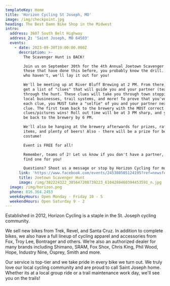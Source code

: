 ```yaml
---
templateKey: Home
title: 'Horizon Cycling St Joseph, MO'
image: /img/checkpoint.jpg
heading: The Best Damn Bike Shop in the Midwest
intro:
  address: 3607 South Belt Highway
  address_2: 'Saint Joseph, MO 64503'
  events:
    - date: 2023-09-30T19:00:00.000Z
      description: >-
        The Scavenger Hunt is BACK!

        Join us on September 30th for the 4th Annual Joetown Scavenger Hunt! For
        those that have done this before, you probably know the drill. For those
        who haven't, we'll lay it out for you!

        We'll be meeting up at River Bluff Brewing at 2 PM. From there, you'll
        get a list of "clues" that will guide you and your partner (teams of 2)
        through the hunt. These clues will take you through town stopping at
        local businesses, trail systems, and more! To prove that you've found
        each clue, you MUST take a "selfie" of you and your partner next to the
        clue. The first team back to the brewery with the MOST correct
        clues/pictures wins! Roll out time will be at 3 PM sharp, and you must
        be back to the brewery by 6 PM.

        We'll also be hanging at the brewery afterwards for prizes, raffle
        items, and plenty of beers! Also - there will be a prize for best
        costume!

        Event is FREE for all!

        Remember, teams of 2! Let us know if you don't have a partner, and we'll
        find one for you!

        Questions? Shoot us a message or stop by Horizon Cycling for more info
      link: 'https://www.facebook.com/events/245380505124195?ref=newsfeed'
      title: Joetown Scavenger Hunt
      image: /img/382224322_305647208739223_6104280460394453591_n.jpg
  image: /img/horizon.png
  phone: 816.364.2453
  weekdayHours: Open Monday - Friday 10 - 5
  weekendHours: Open Saturday 9 - 2
---
```

Established in 2012, Horizon Cycling is a staple in the St. Joseph cycling community.

We sell new bikes from Trek, Revel, and Santa Cruz. In addition to complete bikes, we also have a full lineup of cycling apparel and accessories from Fox, Troy Lee, Bontrager and others. We’re also an authorized dealer for many brands including Shimano, SRAM, Fox Shox, Chris King, Phil Wood, Hope, Industry Nine, Osprey, Smith and more.

Our service is top-tier and we take pride in every bike we turn out. We truly love our local cycling community and are proud to call Saint Joseph home. Whether its at a local group ride or a trail maintenance work day, we'll see you on the trails!
